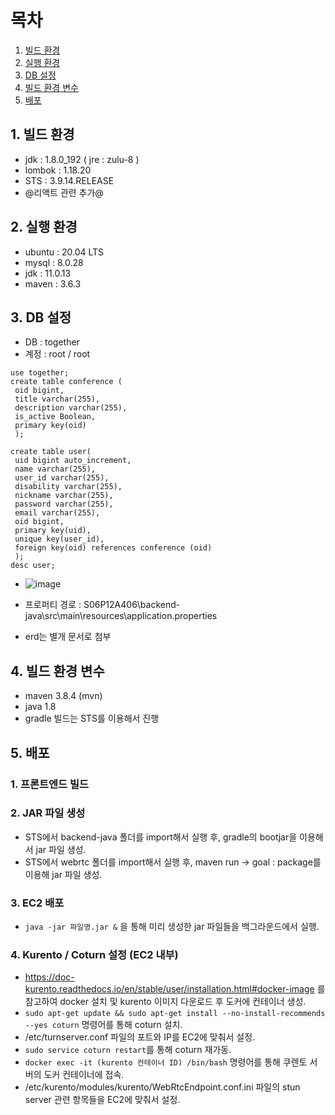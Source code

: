 # 목차

1. [빌드 환경](#빌드-환경)
2. [실행 환경](#실행-환경)
3. [DB 설정](#DB-설정)
4. [빌드 환경 변수](#빌드-환경-변수)
5. [배포](#배포)

  

## 1. 빌드 환경
- jdk : 1.8.0_192 ( jre : zulu-8 )
- lombok : 1.18.20
- STS : 3.9.14.RELEASE
- @리액트 관련 추가@

## 2. 실행 환경
- ubuntu : 20.04 LTS
- mysql : 8.0.28
- jdk : 11.0.13
- maven : 3.6.3
  
## 3. DB 설정
- DB : together
- 계정 : root / root
```
use together;
create table conference (
 oid bigint,
 title varchar(255),
 description varchar(255),
 is_active Boolean,
 primary key(oid)
 );
  
create table user(
 uid bigint auto_increment,
 name varchar(255),
 user_id varchar(255),
 disability varchar(255),
 nickname varchar(255),
 password varchar(255),
 email varchar(255),
 oid bigint,
 primary key(uid),
 unique key(user_id),
 foreign key(oid) references conference (oid)
 );
desc user;
```
- ![image](/uploads/5606920b495e9dd3082f75d908f8983d/image.png)
- 프로퍼티 경로 : S06P12A406\backend-java\src\main\resources\application.properties

- erd는 별개 문서로 첨부

## 4. 빌드 환경 변수
- maven 3.8.4 (mvn)
- java 1.8
- gradle 빌드는 STS를 이용해서 진행

## 5. 배포
### 1. 프론트엔드 빌드
### 2. JAR 파일 생성 
- STS에서 backend-java 폴더를 import해서 실행 후, gradle의 bootjar을 이용해서 jar 파일 생성.
- STS에서 webrtc 폴더를 import해서 실행 후, maven run -> goal : package를 이용해 jar 파일 생성.
### 3. EC2 배포
- ```java -jar 파일명.jar &``` 을 통해 미리 생성한 jar 파일들을 백그라운드에서 실행.
### 4. Kurento / Coturn 설정 (EC2 내부)
- https://doc-kurento.readthedocs.io/en/stable/user/installation.html#docker-image 를 참고하여 docker 설치 및 kurento 이미지 다운로드 후 도커에 컨테이너 생성.
- ```sudo apt-get update && sudo apt-get install --no-install-recommends --yes coturn``` 명령어를 통해 coturn 설치.
-  /etc/turnserver.conf 파일의 포트와 IP를 EC2에 맞춰서 설정.
- ```sudo service coturn restart```를 통해 coturn 재가동.
- ```docker exec -it (kurento 컨테이너 ID) /bin/bash``` 명령어를 통해 쿠렌토 서버의 도커 컨테이너에 접속.
- /etc/kurento/modules/kurento/WebRtcEndpoint.conf.ini 파일의 stun server 관련 항목들을 EC2에 맞춰서 설정.